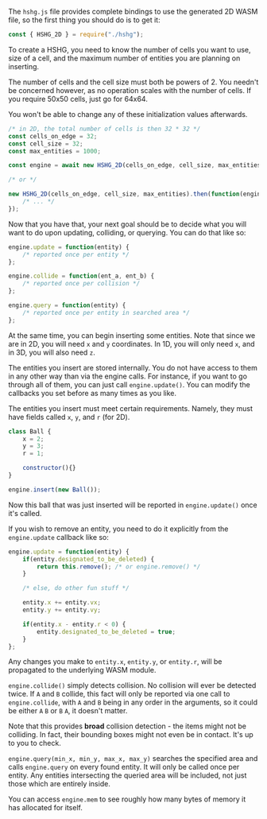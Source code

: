 The `hshg.js` file provides complete bindings to use the generated 2D WASM file, so the first thing you should do is to get it:

```js
const { HSHG_2D } = require("./hshg");
```

To create a HSHG, you need to know the number of cells you want to use, size of a cell, and the maximum number of entities you are planning on inserting.

The number of cells and the cell size must both be powers of 2. You needn't be concerned however, as no operation scales with the number of cells. If you require 50x50 cells, just go for 64x64.

You won't be able to change any of these initialization values afterwards.

```js
/* in 2D, the total number of cells is then 32 * 32 */
const cells_on_edge = 32;
const cell_size = 32;
const max_entities = 1000;

const engine = await new HSHG_2D(cells_on_edge, cell_size, max_entities);

/* or */

new HSHG_2D(cells_on_edge, cell_size, max_entities).then(function(engine) {
    /* ... */
});
```

Now that you have that, your next goal should be to decide what you will want to do upon updating, colliding, or querying. You can do that like so:

```js
engine.update = function(entity) {
    /* reported once per entity */
};

engine.collide = function(ent_a, ent_b) {
    /* reported once per collision */
};

engine.query = function(entity) {
    /* reported once per entity in searched area */
};
```

At the same time, you can begin inserting some entities. Note that since we are in 2D, you will need `x` and `y` coordinates. In 1D, you will only need `x`, and in 3D, you will also need `z`.

The entities you insert are stored internally. You do not have access to them in any other way than via the engine calls. For instance, if you want to go through all of them, you can just call `engine.update()`. You can modify the callbacks you set before as many times as you like.

The entities you insert must meet certain requirements. Namely, they must have fields called `x`, `y`, and `r` (for 2D).

```js
class Ball {
    x = 2;
    y = 3;
    r = 1;

    constructor(){}
}

engine.insert(new Ball());
```

Now this ball that was just inserted will be reported in `engine.update()` once it's called.

If you wish to remove an entity, you need to do it explicitly from the `engine.update` callback like so:

```js
engine.update = function(entity) {
    if(entity.designated_to_be_deleted) {
        return this.remove(); /* or engine.remove() */
    }

    /* else, do other fun stuff */

    entity.x += entity.vx;
    entity.y += entity.vy;

    if(entity.x - entity.r < 0) {
        entity.designated_to_be_deleted = true;
    }
};
```

Any changes you make to `entity.x`, `entity.y`, or `entity.r`, will be propagated to the underlying WASM module.

`engine.collide()` simply detects collision. No collision will ever be detected twice. If `A` and `B` collide, this fact will only be reported via one call to `engine.collide`, with `A` and `B` being in any order in the arguments, so it could be either `A` `B` or `B` `A`, it doesn't matter.

Note that this provides **broad** collision detection - the items might not be colliding. In fact, their bounding boxes might not even be in contact. It's up to you to check.

`engine.query(min_x, min_y, max_x, max_y)` searches the specified area and calls `engine.query` on every found entity. It will only be called once per entity. Any entities intersecting the queried area will be included, not just those which are entirely inside.

You can access `engine.mem` to see roughly how many bytes of memory it has allocated for itself.
